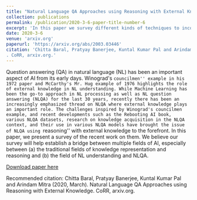 ```yaml
---
title: "Natural Language QA Approaches using Reasoning with External Knowledge"
collection: publications
permalink: /publication/2020-3-6-paper-title-number-6
excerpt: 'In this paper we survey different kinds of techniques to incorporate additional knowledge.'
date: 2020-3-6
venue: 'arxiv.org'
paperurl: 'https://arxiv.org/abs/2003.03446'
citation: 'Chitta Baral, Pratyay Banerjee, Kuntal Kumar Pal and Arindam Mitra (2020, March). Natural Language QA Approaches using Reasoning with External Knowledge
. CoRR, arxiv.org.'
---
```


Question answering (QA) in natural language (NL) has been an important aspect of AI from its early days. Winograd's ``councilmen'' example in his 1972 paper and McCarthy's Mr. Hug example of 1976 highlights the role of external knowledge in NL understanding. While Machine Learning has been the go-to approach in NL processing as well as NL question answering (NLQA) for the last 30 years, recently there has been an increasingly emphasized thread on NLQA where external knowledge plays an important role. The challenges inspired by Winograd's councilmen example, and recent developments such as the Rebooting AI book, various NLQA datasets, research on knowledge acquisition in the NLQA context, and their use in various NLQA models have brought the issue of NLQA using ``reasoning'' with external knowledge to the forefront. In this paper, we present a survey of the recent work on them. We believe our survey will help establish a bridge between multiple fields of AI, especially between (a) the traditional fields of knowledge representation and reasoning and (b) the field of NL understanding and NLQA.

[Download paper here](https://arxiv.org/abs/2003.03446)

Recommended citation: Chitta Baral, Pratyay Banerjee, Kuntal Kumar Pal and Arindam Mitra (2020, March). Natural Language QA Approaches using Reasoning with External Knowledge. CoRR, arxiv.org.